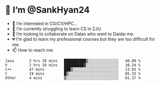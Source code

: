 # 👋 I’m @SankHyan24

- 👀 I’m interested in CG/CV/HPC...
- 🌱 I’m currently struggling to learn CS in ZJU.
- 💞️ I’m looking to collaborate on Dalao who want to Daidai me.
- 💔 I’m glad to learn my professional courses but they are too difficult for me.
- 📫 How to reach me:


<!---
SankHyan24/SankHyan24 is a ✨ special ✨ repository because its `README.md` (this file) appears on your GitHub profile.
You can click the Preview link to take a look at your changes.
--->
<!--START_SECTION:waka-->

```text
Java       2 hrs 28 mins   ██████████▒░░░░░░░░░░░░░░   40.89 %
V          2 hrs 19 mins   █████████▓░░░░░░░░░░░░░░░   38.24 %
C++        47 mins         ███▒░░░░░░░░░░░░░░░░░░░░░   13.03 %
C          19 mins         █▒░░░░░░░░░░░░░░░░░░░░░░░   05.33 %
Other      4 mins          ▒░░░░░░░░░░░░░░░░░░░░░░░░   01.37 %
```

<!--END_SECTION:waka-->
